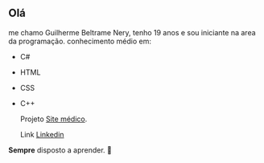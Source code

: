 ## Olá 
me chamo Guilherme Beltrame Nery, tenho 19 anos e sou iniciante na area da programação.
conhecimento médio em:
- C#
- HTML
- CSS
- C++

  Projeto [Site médico](https://github.com/GuilhermebNery/nerysanatomytransplante).
  
  Link [Linkedin](www.linkedin.com/in/guilherme-beltrame-94a8a8328)

  
**Sempre** disposto a aprender.
🤔
<!--
**GuilhermebNery/GuilhermebNery** is a ✨ _special_ ✨ repository because its `README.md` (this file) appears on your GitHub profile.

Here are some ideas to get you started:

- 🔭 I’m currently working on ...
- 🌱 I’m currently learning ...
- 👯 I’m looking to collaborate on ...
- 🤔 I’m looking for help with ...
- 💬 Ask me about ...
- 📫 How to reach me: ...
- 😄 Pronouns: ...
- ⚡ Fun fact: ...
-->

